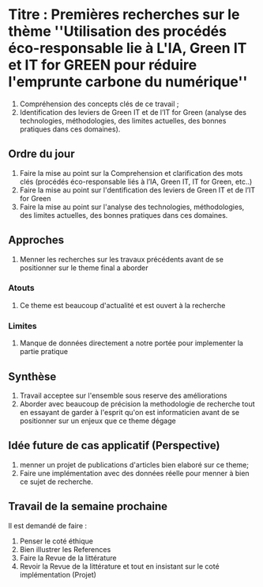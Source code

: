 # Titre :  Premières recherches sur le thème ''Utilisation des procédés éco-responsable lie  à L'IA, Green IT et IT for GREEN pour réduire l'emprunte carbone du numérique''
1. Compréhension des concepts clés de ce travail  ;
2. Identification des leviers de Green IT et de l’IT for Green (analyse des technologies, méthodologies, des limites actuelles, des bonnes pratiques dans ces domaines).
## Ordre du jour
1. Faire la mise au point sur la Comprehension et clarification des mots clés (procédés éco-responsable liés à l’IA, Green IT, IT for Green, etc..)
2. Faire la mise au point sur l'dentification des leviers de Green IT et de l’IT for Green
4. Faire la mise au point sur l'analyse des technologies, méthodologies, des limites actuelles, des bonnes pratiques dans ces domaines.
## Approches 
1. Menner les recherches sur les travaux précédents avant de se positionner sur le theme final a aborder 
### Atouts 
1. Ce theme est beaucoup d'actualité et est ouvert  à la recherche 
### Limites
1. Manque de données directement a notre portée pour implementer la partie pratique
## Synthèse
1. Travail acceptee sur l'ensemble sous reserve des améliorations
2. Aborder avec beaucoup de précision la methodologie de recherche tout en essayant de garder  à  l'esprit qu'on est informaticien avant de se positionner sur un enjeux que ce theme dégage
## Idée future de cas applicatif (Perspective)
1. menner un projet de publications d'articles bien elaboré sur ce theme;
2. Faire une implémentation avec des données réelle pour menner à bien ce sujet de recherche.
## Travail de la semaine prochaine
Il est demandé de faire :
1. Penser le coté éthique
2. Bien illustrer les References 
3. Faire la Revue de la littérature  
4. Revoir la Revue de la littérature et tout en insistant sur le coté implémentation (Projet)

